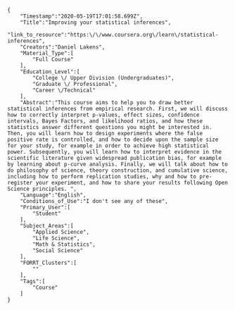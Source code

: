 
    {
        "Timestamp":"2020-05-19T17:01:58.699Z",
        "Title":"Improving your statistical inferences",
        "link_to_resource":"https:\/\/www.coursera.org\/learn\/statistical-inferences",
        "Creators":"Daniel Lakens",
        "Material_Type":[
            "Full Course"
        ],
        "Education_Level":[
            "College \/ Upper Division (Undergraduates)",
            "Graduate \/ Professional",
            "Career \/Technical"
        ],
        "Abstract":"This course aims to help you to draw better statistical inferences from empirical research. First, we will discuss how to correctly interpret p-values, effect sizes, confidence intervals, Bayes Factors, and likelihood ratios, and how these statistics answer different questions you might be interested in. Then, you will learn how to design experiments where the false positive rate is controlled, and how to decide upon the sample size for your study, for example in order to achieve high statistical power. Subsequently, you will learn how to interpret evidence in the scientific literature given widespread publication bias, for example by learning about p-curve analysis. Finally, we will talk about how to do philosophy of science, theory construction, and cumulative science, including how to perform replication studies, why and how to pre-register your experiment, and how to share your results following Open Science principles. ",
        "Language":"English",
        "Conditions_of_Use":"I don't see any of these",
        "Primary_User":[
            "Student"
        ],
        "Subject_Areas":[
            "Applied Science",
            "Life Science",
            "Math & Statistics",
            "Social Science"
        ],
        "FORRT_Clusters":[
            ""
        ],
        "Tags":[
            "Course"
        ]
    }
